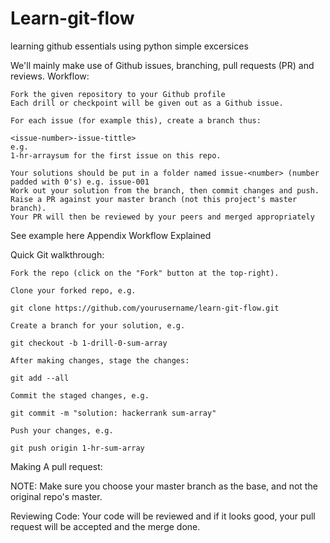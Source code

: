 # Learn-git-flow
learning github essentials using python simple excersices

We'll mainly make use of Github issues, branching, pull requests (PR) and reviews.
Workflow:

    Fork the given repository to your Github profile
    Each drill or checkpoint will be given out as a Github issue.

    For each issue (for example this), create a branch thus:

    <issue-number>-issue-tittle>
    e.g.
    1-hr-arraysum for the first issue on this repo.

    Your solutions should be put in a folder named issue-<number> (number padded with 0's) e.g. issue-001
    Work out your solution from the branch, then commit changes and push.
    Raise a PR against your master branch (not this project's master branch).
    Your PR will then be reviewed by your peers and merged appropriately

See example here
Appendix
Workflow Explained

Quick Git walkthrough:

    Fork the repo (click on the "Fork" button at the top-right).

    Clone your forked repo, e.g.

    git clone https://github.com/yourusername/learn-git-flow.git

    Create a branch for your solution, e.g.

    git checkout -b 1-drill-0-sum-array

    After making changes, stage the changes:

    git add --all

    Commit the staged changes, e.g.

    git commit -m "solution: hackerrank sum-array"

    Push your changes, e.g.

    git push origin 1-hr-sum-array

Making A pull request:

NOTE: Make sure you choose your master branch as the base, and not the original repo's master.

Reviewing Code: Your code will be reviewed and if it looks good, your pull request will be accepted and the merge done.

